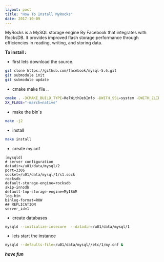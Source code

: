 ```yaml
---
layout: post
title: "How To Install MyRocks"
date: 2017-10-09
---
```


MyRocks is a MySQL storage engine By Facebook that integrates with RocksDB. It provides improved flash storage performance through efficiencies in reading, writing, and storing data.


**To install :**

* first lets download the source.
```bash
git clone https://github.com/facebook/mysql-5.6.git
git submodule init
git submodule update
```
* cmake make file .. 
```bash
cmake . -DCMAKE_BUILD_TYPE=RelWithDebInfo -DWITH_SSL=system -DWITH_ZLIB=bundled -DMYSQL_MAINTAINER_MODE=0 -DENABLED_LOCAL_INFILE=1 -DENABLE_DTRACE=0 -DCMAKE_C
XX_FLAGS="-march=native"
```
* make the bin`s 
```bash
make -j2 
```
* install 
```bash 
make install
```
* create my.cnf 
```
[mysqld]
# server configuration
datadir=/u01/data/mysql/2
port=3306
socket=/u01/data/mysql/1/s1.sock
rocksdb
default-storage-engine=rocksdb
skip-innodb
default-tmp-storage-engine=MyISAM
log-bin
binlog-format=ROW
## REPLICATION
server_id=1
```

* create databases 
```bash 
mysqld --initialize-insecure  --datadir=/u01/data/mysql/1
```

* lets start the instance
```bash 
mysqld --defaults-file=/u01/data/mysql//etc/1/my.cnf &
```


***have fun***